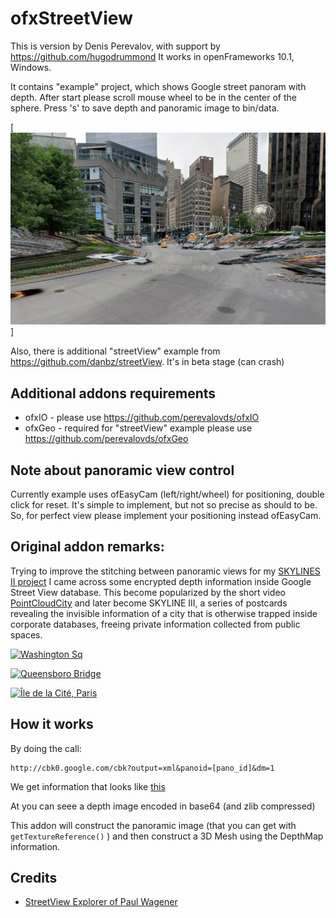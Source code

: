 # ofxStreetView
This is version by Denis Perevalov, with support by https://github.com/hugodrummond
It works in openFrameworks 10.1, Windows.

It contains "example" project, which shows Google street panoram with depth.
After start please scroll mouse wheel to be in the center of the sphere.
Press 's' to save depth and panoramic image to bin/data.
 
[ ![Screenshot](https://raw.githubusercontent.com/perevalovds/ofxStreetView/master/screenshot.jpg)]


Also, there is additional "streetView" example from https://github.com/danbz/streetView. It's in beta stage (can crash)


## Additional addons requirements
* ofxIO - please use https://github.com/perevalovds/ofxIO
* ofxGeo - required for "streetView" example please use https://github.com/perevalovds/ofxGeo

## Note about panoramic view control

Currently example uses ofEasyCam (left/right/wheel) for positioning, double click for reset.
It's simple to implement, but not so precise as should to be.
So, for perfect view please implement your positioning instead ofEasyCam.
   


## Original addon remarks:

Trying to improve the stitching between panoramic views for my [SKYLINES II project](http://patriciogonzalezvivo.com/2014/skylines/) I came across some encrypted depth information inside Google Street View database. This become popularized by the short video [PointCloudCity](http://patriciogonzalezvivo.com/2014/pointcloudcity/) and later become SKYLINE III, a series of postcards revealing the invisible information of a city that is otherwise trapped inside corporate databases, freeing private information collected from public spaces.

[ ![Washington Sq](https://farm6.staticflickr.com/5498/13923612140_0abfc6c758_b_d.jpg) ](http://patriciogonzalezvivo.com/2014/pointcloudcity/wash-sq/)

[ ![Queensboro Bridge](https://farm8.staticflickr.com/7180/14113516245_ec15ab5cd6_b_d.jpg) ](http://patriciogonzalezvivo.com/2014/skylines/queensboro)

[ ![Île de la Cité, Paris](https://farm3.staticflickr.com/2936/14114245611_0c7b69a0b9_b_d.jpg) ](http://patriciogonzalezvivo.com/2014/skylines/ile-de-la-cite/)

## How it works

By doing the call:

	http://cbk0.google.com/cbk?output=xml&panoid=[pano_id]&dm=1

We get information that looks like [this](http://maps.google.com/cbk?output=xml&cb_client=maps_sv&v=4&dm=1&hl=en&panoid=ki_KzVWkE87EgkPWg3QPXg) 

At <deptMap> you can seee a depth image encoded in base64 (and zlib compressed)

This addon will construct the panoramic image (that you can get with ```getTextureReference()``` ) and then construct a 3D Mesh using the DepthMap information.

## Credits
- [ StreetView Explorer of Paul Wagener](https://github.com/PaulWagener/Streetview-Explorer)